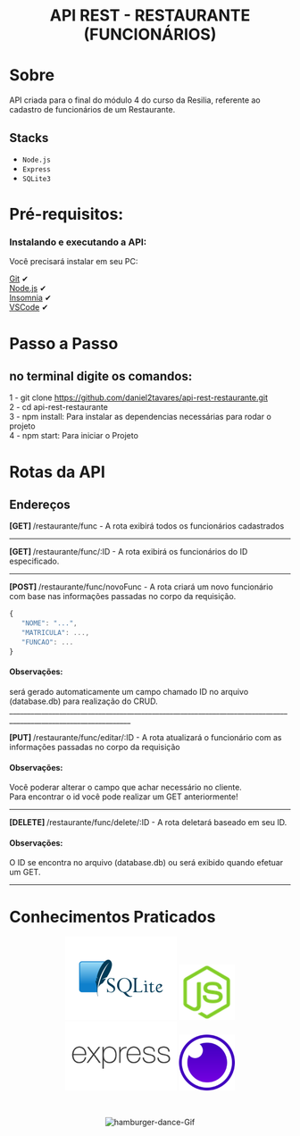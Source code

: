 <p align="center">
  <h1 align="center">API REST - RESTAURANTE (FUNCIONÁRIOS)</h1>
</p> 

# Sobre

API criada para o final do módulo 4 do curso da Resilia, referente ao cadastro de funcionários de um Restaurante.

##  Stacks

 - `Node.js` 
 - `Express`
 - `SQLite3`

 # Pré-requisitos:

### Instalando e executando a API:

Você precisará instalar em seu PC: <br>

[Git](https://git-scm.com) ✔ <br>
[Node.js](https://nodejs.org/en/) ✔ <br>
[Insomnia](https://insomnia.rest/download) ✔ <br>
[VSCode](https://code.visualstudio.com/) ✔ <br>

# Passo a Passo
## no terminal digite os comandos:

1 - git clone https://github.com/daniel2tavares/api-rest-restaurante.git<br>
2 - cd api-rest-restaurante<br>
3 - npm install: Para instalar as dependencias necessárias para rodar o projeto<br>
4 - npm start: Para iniciar o Projeto<br>

# Rotas da API

## Endereços

<b>[GET] </b> /restaurante/func - A rota exibirá todos os funcionários cadastrados<br>

________________________________________________________________________________________________________________

<b>[GET] </b> /restaurante/func/:ID - A rota exibirá os funcionários do ID especificado.<br>

________________________________________________________________________________________________________________

<b>[POST] </b> /restaurante/func/novoFunc - A rota criará um novo funcionário com base nas informações passadas no corpo da requisição.<br>

```javascript
{
   "NOME": "...",
   "MATRICULA": ...,
   "FUNCAO": ...   
}
```

<h4>Observações:</h4>
será gerado automaticamente um campo chamado ID no arquivo (database.db) para realização do CRUD.
________________________________________________________________________________________________________________

<b>[PUT] </b> /restaurante/func/editar/:ID - A rota atualizará o funcionário com as informações passadas no corpo da requisição<br>

<h4>Observações:</h4>
Você poderar alterar o campo que achar necessário no cliente.<br>
Para encontrar o id você pode realizar um GET anteriormente!

________________________________________________________________________________________________________________

<b>[DELETE] </b> /restaurante/func/delete/:ID - A rota deletará baseado em seu ID.<br>

<h4>Observações:</h4>
O ID se encontra no arquivo (database.db) ou será exibido quando efetuar um GET.

________________________________________________________________________________________________________________

# Conhecimentos Praticados

<p align="center" >
<img src="./readme/imgbin_sqlite-database-android-mysql-png.png" alt="Logo" width="200">
<img src="./readme/node-js.png" alt="Logo" width="100">
<img src="./readme/pngwing.com.png" alt="Logo" width="200">
<img src="./readme/insomnia-logo-A35E09EB19-seeklogo.com.png" alt="Logo" width="100">
</p>

<br>

<p align="center"><img src="./readme/giphy.gif" alt="hamburger-dance-Gif" width=""></p>
